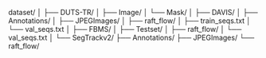 dataset/
│
├── DUTS-TR/
│   ├── Image/
│   └── Mask/
│
├── DAVIS/
│   ├── Annotations/
│   ├── JPEGImages/
│   ├── raft_flow/
│   ├── train_seqs.txt
│   └── val_seqs.txt
│
├── FBMS/
│   ├── Testset/
│   ├── raft_flow/
│   └── val_seqs.txt
│
└── SegTrackv2/
    ├── Annotations/
    ├── JPEGImages/
    └── raft_flow/
